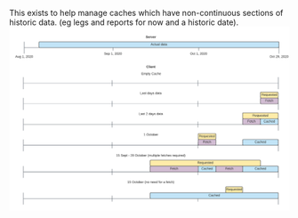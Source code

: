  This exists to help manage caches which have non-continuous sections of historic data. (eg legs and reports for now and a historic date).
![diagram](https://raw.githubusercontent.com/lukemcgregor/timeseries-cache-manager/master/diagram.png)
